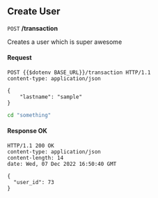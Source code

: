 ## Create User

`POST` **/transaction**

Creates a user which is super awesome


#### Request

```http
POST {{$dotenv BASE_URL}}/transaction HTTP/1.1
content-type: application/json

{
    "lastname": "sample"
}
```

``` sh
cd "something"
```


#### Response OK

```http
HTTP/1.1 200 OK
content-type: application/json
content-length: 14
date: Wed, 07 Dec 2022 16:50:40 GMT

{
  "user_id": 73
}
```